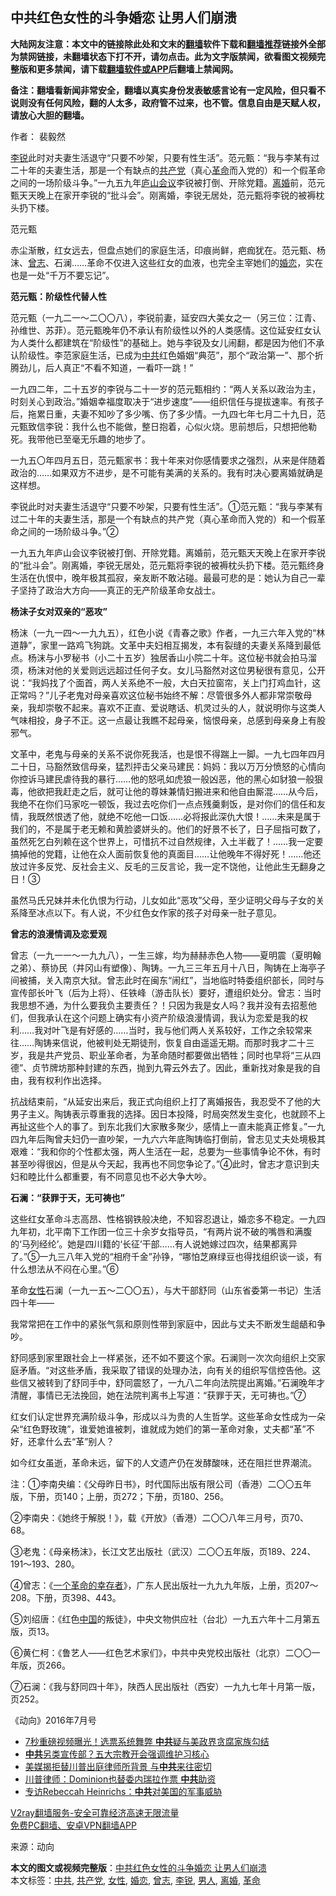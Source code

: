  <h2>中共红色女性的斗争婚恋 让男人们崩溃</h2> <p class="notice"><b>大陆网友注意：本文中的链接除此处和文末的<a href="https://github.com/bannedbook/fanqiang" >翻墙</a>软件下载和<a href="https://github.com/killgcd/justmysocks/blob/master/README.md">翻墙推荐</a>链接外全部为禁网链接，未翻墙状态下打不开，请勿点击。此为文字版禁闻，欲看图文视频完整版和更多禁闻，请下载<a href="https://github.com/bannedbook/fanqiang">翻墙软件或APP</a>后翻墙上禁闻网。</p><p>备注：翻墙看新闻非常安全，翻墙以真实身份发表敏感言论有一定风险，但只看不说则没有任何风险，翻的人太多，政府管不过来，也不管。信息自由是天赋人权，请放心大胆的翻墙。</b></p>  <div class="entry"> <p>作者： 裴毅然</p> <p id="summary"><a href="https://www.bannedbook.org/bnews/tag/%e6%9d%8e%e9%94%90/" class="st_tag internal_tag" rel="tag" title="标签 李锐 下的日志">李锐</a>此时对夫妻生活退守“只要不吵架，只要有性生活”。范元甄：“我与李某有过二十年的夫妻生活，那是一个有缺点的<a href="https://www.bannedbook.org/bnews/tag/%e5%85%b1%e4%ba%a7%e5%85%9a/" class="st_tag internal_tag" rel="tag" title="标签 共产党 下的日志">共产党</a>（真心<a href="https://www.bannedbook.org/bnews/tag/%e9%9d%a9%e5%91%bd/" class="st_tag internal_tag" rel="tag" title="标签 革命 下的日志">革命</a>而入党的）和一个假革命之间的一场阶级斗争。”一九五九年<span class='wp_keywordlink'><a href="https://www.bannedbook.org/forum2/topic241.html" title="庐山会议实录" target="_blank">庐山会议</a></span>李锐被打倒、开除党籍。<a href="https://www.bannedbook.org/bnews/tag/%e7%a6%bb%e5%a9%9a/" class="st_tag internal_tag" rel="tag" title="标签 离婚 下的日志">离婚</a>前，范元甄天天晚上在家开李锐的“批斗会”。刚离婚，李锐无居处，范元甄将李锐的被褥枕头扔下楼。</p> <p id="conimg"></p> <p>范元甄</p> <p>赤尘渐散，红女远去，但盘点她们的家庭生活，印痕尚鲜，疤痂犹在。范元甄、杨沫、<a href="https://www.bannedbook.org/bnews/tag/%e6%9b%be%e5%bf%97/" class="st_tag internal_tag" rel="tag" title="标签 曾志 下的日志">曾志</a>、石澜……革命不仅进入这些红女的血液，也完全主宰她们的<a href="https://www.bannedbook.org/bnews/tag/%E5%A9%9A%E6%81%8B/" class="st_tag internal_tag" rel="tag" title="标签 婚恋 下的日志">婚恋</a>，实在也是一处“千万不要忘记”。</p> <p><strong>范元甄：阶级性代替人性</strong></p> <p>范元甄（一九二一～二〇〇八），李锐前妻，延安四大美女之一（另三位：江青、孙维世、苏菲）。范元甄晚年仍不承认有阶级性以外的人类感情。这位延安红女认为人类什么都建筑在“阶级性”的基础上。她与李锐及女儿闹翻，都是因为他们不承认阶级性。李范家庭生活，已成为<a href="https://www.bannedbook.org/bnews/tag/%e4%b8%ad%e5%85%b1/" class="st_tag internal_tag" rel="tag" title="标签 中共 下的日志">中共</a>红色婚姻“典范”，那个“政治第一”、那个折腾劲儿，后人真正“不看不知道，一看吓一跳！”</p> <p>一九四二年，二十五岁的李锐与二十一岁的范元甄相约：“两人关系以政治为主，时刻关心到政治。”婚姻幸福度取决于“进步速度”——组织信任与提拔速率。有孩子后，拖累日重，夫妻不知吵了多少嘴、伤了多少情。一九四七年七月二十九日，范元甄致信李锐：我什么也不能做，整日抱着，心似火烧。思前想后，只想把他勒死。我带他已至毫无乐趣的地步了。</p>  <p>一九五〇年四月五日，范元甄家书：我十年来对你感情要求之强烈，从来是伴随着政治的……如果双方不进步，是不可能有美满的关系的。我有时决心要离婚就确是这样想。</p> <p>李锐此时对夫妻生活退守“只要不吵架，只要有性生活”。①范元甄：“我与李某有过二十年的夫妻生活，那是一个有缺点的共产党（真心革命而入党的）和一个假革命之间的一场阶级斗争。”②</p> <p>一九五九年庐山会议李锐被打倒、开除党籍。离婚前，范元甄天天晚上在家开李锐的“批斗会”。刚离婚，李锐无居处，范元甄将李锐的被褥枕头扔下楼。范元甄终身生活在仇恨中，晚年极其孤寂，亲友断不敢沾碰。最最可悲的是：她认为自己一辈子坚持了政治大方向——真正的无产阶级革命女战士。</p> <p><strong>杨沫子女对双亲的“恶攻”</strong></p> <p>杨沫（一九一四～一九九五），红色小说《青春之歌》作者，一九三六年入党的“林道静”，家里一路鸡飞狗跳。文革中夫妇相互揭发，本有裂缝的夫妻关系降到最低点。杨沫与小罗秘书（小二十五岁）独居香山小院二十年。这位秘书就会拍马溜须，杨沫对他的关爱则远远超过任何子女。女儿马豁然对这位男秘很有意见，公开说：“我妈找了个面首，两人关系绝不一般，大白天拉窗帘，关上门打鸡血针，这正常吗？”儿子老鬼对母亲喜欢这位秘书始终不解：尽管很多外人都非常崇敬母亲，我却崇敬不起来。喜欢不正直、爱说瞎话、机灵过头的人，就说明你与这类人气味相投，身子不正。这一点最让我瞧不起母亲，恼恨母亲，总感到母亲身上有股邪气。</p> <p>文革中，老鬼与母亲的关系不说你死我活，也是恨不得踹上一脚。一九七四年四月二十日，马豁然致信母亲，猛烈抨击父亲马建民：妈妈：我以万万分愤怒的心情向你控诉马建民虐待我的暴行……他的怒吼如虎狼一般凶恶，他的黑心如豺狼一般狠毒，他欲把我赶走之后，就可让他的尊妹兼情妇搬进来和他自由厮混……从今后，我绝不在你们马家吃一顿饭，我过去吃你们一点点残羹剩饭，是对你们的信任和友情，我既然恨透了他，就绝不吃他一口饭……必将报此深仇大恨！……未来是属于我们的，不是属于老无赖和黄脸婆姘头的。他们的好景不长了，日子屈指可数了，虽然死乞白列赖在这个世界上，可惜抗不过自然规律，入土半截了！……我一定要搞掉他的党籍，让他在众人面前恢复他的真面目……让他晚年不得好死！……他还放过许多反党、反社会主义、反毛的三反言论，我一定不饶他，让他此生无翻身之日！③</p> <p>虽然马氏兄妹并未化仇恨为行动，儿女如此“恶攻”父母，至少证明父母与子女的关系降至冰点以下。有人说，不少红色女作家的孩子对母亲一肚子意见。</p> <p><strong>曾志的浪漫情调及恋爱观</strong></p>  <p>曾志（一九一一～一九九八），一生三嫁，均为赫赫赤色人物——夏明震（夏明翰之弟）、蔡协民（井冈山有塑像）、陶铸。一九三三年五月十八日，陶铸在上海亭子间被捕，关入南京大狱。曾志此时在闽东“闹红”，当地临时特委组织部长，同时与宣传部长叶飞（后为上将）、任铁峰（游击队长）要好，遭组织处分。曾志：当时我思想不通，为什么要我负主要责任？！只因为我是女人吗？我并没有去招惹他们，但我承认在这个问题上确实有小资产阶级浪漫情调，我认为恋爱是我的权利……我对叶飞是有好感的……当时，我与他们两人关系较好，工作之余较常来往……陶铸来信说，他被判处无期徒刑，恢复自由遥遥无期。而那时我才二十三岁，我是共产党员、职业革命者，为革命随时都要做出牺牲；同时也早将“三从四德”、贞节牌坊那种封建的东西，抛到九霄云外去了。因此，重新找对象是我的自由，我有权利作出选择。</p> <p>抗战结束前，“从延安出来后，我正式向组织上打了离婚报告，我忍受不了他的大男子主义。陶铸表示尊重我的选择。因日本投降，时局突然发生变化，也就顾不上再扯这些个人的事了。到东北我们大家散多聚少，感情上一直未能真正修复。”一九四九年后陶曾夫妇仍一直吵架，一九六六年底陶铸临打倒前，曾志见丈夫处境极其艰难：“我和你的个性都太强，两人生活在一起，总要为一些事情争论不休，有时甚至吵得很凶，但是从今天起，我再也不同您争论了。”④此时，曾志才意识到夫妇和睦比什么都重要，有不同意见也不必大争大吵。</p> <p><strong>石澜：“获罪于天，无可祷也”</strong></p> <p>这些红女革命斗志高昂、性格钢铁般决绝，不知容忍退让，婚恋多不稳定。一九四九年初，北平南下工作团一位三十余岁女指导员，“有两片说不破的嘴唇和满腹的‘马列经纶’。她是四川籍的‘长征’干部……有人说她嫁过四次，结果都离异了。”⑤一九三八年入党的“相府千金”孙铮，“哪怕芝麻绿豆也得找组织谈一谈，有什么想法从不闷在心里。”⑥</p> <p>革命<a href="https://www.bannedbook.org/bnews/tag/%e5%a5%b3%e6%80%a7/" class="st_tag internal_tag" rel="tag" title="标签 女性 下的日志">女性</a>石澜（一九一五～二〇〇五），与大干部舒同（山东省委第一书记）生活四十年——</p> <p>我常常把在工作中的紧张气氛和原则性带到家庭中，因此与丈夫不断发生龃龉和争吵。</p> <p>舒同感到家里跟社会上一样紧张，还不如不要这个家。石澜则一次次向组织上交家庭矛盾。“对这些矛盾，我采取了错误的处理办法，向有关的组织写信控告他。这些信又被转到了舒同手中，舒同震怒了，一九八二年向法院提出离婚。”石澜晚年才清醒，事情已无法挽回，她在法院判离书上写道：“获罪于天，无可祷也。”⑦</p> <p>红女们认定世界充满阶级斗争，形成以斗为贵的人生哲学。这些革命女性成为一朵朵“红色野玫瑰”，谁爱她谁被刺，谁就成为她们的第一革命对象，丈夫都“革”不好，还拿什么去“革”别人？</p>  <p>如今红女虽逝，革命未远，留下的人文遗产仍在发酵酸味，还在阻拦世界潮流。</p> <p>注：①李南央编：《父母昨日书》，时代国际出版有限公司（香港）二〇〇五年版，下册，页140；上册，页272；下册，页180、256。</p> <p>②李南央：《她终于解脱！》，载《开放》（香港）二〇〇八年三月号，页70、68。</p> <p>③老鬼：《母亲杨沫》，长江文艺出版社（武汉）二〇〇五年版，页189、224、191～193、280。</p> <p>④曾志：《<span class='wp_keywordlink'><a href="https://www.bannedbook.org/forum2/topic1173.html" title="一个革命的幸存者：曾志回忆实录" target="_blank">一个革命的幸存者</a></span>》，广东人民出版社一九九九年版，上册，页207～208。下册，页398、443。</p> <p>⑤刘绍唐：《红色<span class='wp_keywordlink_affiliate'><a href="https://www.bannedbook.org/" title="中国" target="_blank">中国</a></span>的叛徒》，中央文物供应社（台北）一九五六年十二月第五版，页13。</p> <p>⑥黄仁柯：《鲁艺人——红色艺术家们》，中共中央党校出版社（北京）二〇〇一年版，页266。</p> <p>⑦石澜：《我与舒同四十年》，陕西人民出版社（西安）一九九七年十月第一版，页252。</p>  <p>《动向》2016年7月号</p> <ul class='op-related-articles' title='相关阅读'> <li><a href='https://www.bannedbook.org/bnews/cnnews/20201115/1431419.html' target='_blank'>7秒重磅视频曝光！选票系统舞弊 <b>中共</b>疑与美政界贪腐家族勾结</a></li> <li><a href='https://www.bannedbook.org/bnews/comments/20201115/1431397.html' target='_blank'><b>中共</b>另类宣传部？五大宗教开会强调维护习核心</a></li> <li><a href='https://www.bannedbook.org/bnews/comments/20201115/1431366.html' target='_blank'>美媒揭拒替川普出庭律师所背景 与<b>中共</b>来往密切</a></li> <li><a href='https://www.bannedbook.org/bnews/bannedvideo/20201115/1431364.html' target='_blank'>川普律师：Dominion也替委内瑞拉作票 <b>中共</b>助资</a></li> <li><a href='https://www.bannedbook.org/bnews/bannedvideo/20201115/1431363.html' target='_blank'>专访Rebeccah Heinrichs：<b>中共</b>对美国的军事威胁</a></li> </ul> <p class="texttj"> <a href="https://github.com/bannedbook/fanqiang/wiki/V2ray%E6%9C%BA%E5%9C%BA" target="_blank">V2ray翻墙服务-安全可靠经济高速无限流量</a><br/> <a href="https://github.com/bannedbook/fanqiang/wiki/%E7%A6%81%E9%97%BB%E7%BD%91%E5%AE%89%E5%8D%93%E7%BF%BB%E5%A2%99%E6%96%B0%E9%97%BBAPP" target="_blank">免费PC翻墙、安卓VPN翻墙APP</a></p><p> 来源：动向 </p><a name='sharetosocial'></a>       <div><b>本文的图文或视频完整版</b>：<a href='https://www.bannedbook.org/bnews/cnnews/20201115/1431446.html'>中共红色女性的斗争婚恋 让男人们崩溃</a></div>  </div><!--END ENTRY--> <div class="postfooter"> <div>本文标签：<a href="https://www.bannedbook.org/bnews/tag/%e4%b8%ad%e5%85%b1/" rel="tag">中共</a>, <a href="https://www.bannedbook.org/bnews/tag/%e5%85%b1%e4%ba%a7%e5%85%9a/" rel="tag">共产党</a>, <a href="https://www.bannedbook.org/bnews/tag/%e5%a5%b3%e6%80%a7/" rel="tag">女性</a>, <a href="https://www.bannedbook.org/bnews/tag/%E5%A9%9A%E6%81%8B/" rel="tag">婚恋</a>, <a href="https://www.bannedbook.org/bnews/tag/%e6%9b%be%e5%bf%97/" rel="tag">曾志</a>, <a href="https://www.bannedbook.org/bnews/tag/%e6%9d%8e%e9%94%90/" rel="tag">李锐</a>, <a href="https://www.bannedbook.org/bnews/tag/%e7%94%b7%e4%ba%ba/" rel="tag">男人</a>, <a href="https://www.bannedbook.org/bnews/tag/%e7%a6%bb%e5%a9%9a/" rel="tag">离婚</a>, <a href="https://www.bannedbook.org/bnews/tag/%e9%9d%a9%e5%91%bd/" rel="tag">革命</a></div>  </div><!--END POSTFOOTER--> 